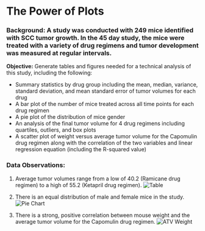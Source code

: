 # The Power of Plots

### Background: A study was conducted with 249 mice identified with SCC tumor growth.  In the 45 day study, the mice were treated with a variety of drug regimens and tumor development was measured at regular intervals.

**Objective:**  Generate tables and figures needed for a technical analysis of this study, including the following:
*  Summary statistics by drug group including the mean, median, variance, standard deviation, and mean standard error of tumor volumes for each drug
*  A bar plot of the number of mice treated across all time points for each drug regimen
*  A pie plot of the distribution of mice gender
*  An analysis of the final tumor volume for 4 drug regimens including quartiles, outliers, and box plots
*  A scatter plot of weight versus average tumor volume for the Capomulin drug regimen along with the correlation of the two variables and  linear regression equation (including the R-squared value)

### Data Observations:

1. Average tumor volumes range from a low of 40.2 (Ramicane drug regimen) to a high of 55.2 (Ketapril drug regimen).
![Table](https://github.com/bking3372/The-Power-of-Plots/blob/master/images/Summary_Table.PNG)

2. There is an equal distribution of male and female mice in the study.
![Pie Chart](https://github.com/bking3372/The-Power-of-Plots/blob/master/images/PieChart_Gender.PNG)

3. There is a strong, positive correlation between mouse weight and the average tumor volume for the Capomulin drug regimen.
![ATV Weight](https://github.com/bking3372/The-Power-of-Plots/blob/master/images/TVbyWeight.PNG)


